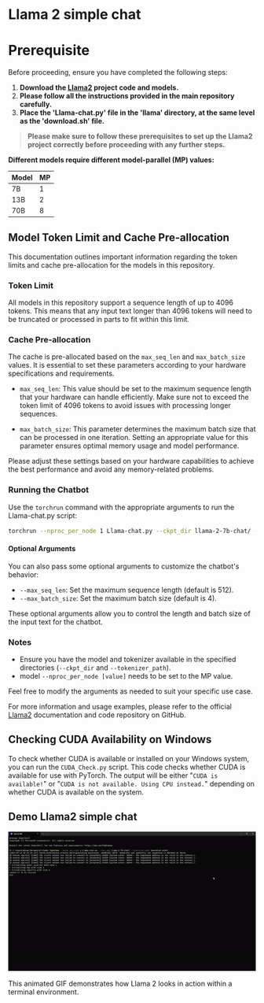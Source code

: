 # Llama 2 simple chat

# Prerequisite

Before proceeding, ensure you have completed the following steps:

1. **Download the [Llama2](https://github.com/facebookresearch/llama) project code and models.**
2. **Please follow all the instructions provided in the main repository carefully.**
3. **Place the 'Llama-chat.py' file in the 'llama' directory, at the same level as the 'download.sh' file.**

> **Please make sure to follow these prerequisites to set up the Llama2 project correctly before proceeding with any further steps.**


**Different models require different model-parallel (MP) values:**

|  Model | MP |
|--------|----|
| 7B     | 1  |
| 13B    | 2  |
| 70B    | 8  |

## Model Token Limit and Cache Pre-allocation

This documentation outlines important information regarding the token limits and cache pre-allocation for the models in this repository.

### Token Limit

All models in this repository support a sequence length of up to 4096 tokens. This means that any input text longer than 4096 tokens will need to be truncated or processed in parts to fit within this limit.

### Cache Pre-allocation

The cache is pre-allocated based on the `max_seq_len` and `max_batch_size` values. It is essential to set these parameters according to your hardware specifications and requirements.

- `max_seq_len`: This value should be set to the maximum sequence length that your hardware can handle efficiently. Make sure not to exceed the token limit of 4096 tokens to avoid issues with processing longer sequences.

- `max_batch_size`: This parameter determines the maximum batch size that can be processed in one iteration. Setting an appropriate value for this parameter ensures optimal memory usage and model performance.

Please adjust these settings based on your hardware capabilities to achieve the best performance and avoid any memory-related problems.

### Running the Chatbot

Use the `torchrun` command with the appropriate arguments to run the Llama-chat.py script:

```bash
torchrun --nproc_per_node 1 Llama-chat.py --ckpt_dir llama-2-7b-chat/ --tokenizer_path tokenizer.model
```

#### Optional Arguments

You can also pass some optional arguments to customize the chatbot's behavior:

- `--max_seq_len`: Set the maximum sequence length (default is 512).
- `--max_batch_size`: Set the maximum batch size (default is 4).

These optional arguments allow you to control the length and batch size of the input text for the chatbot.

### Notes

- Ensure you have the model and tokenizer available in the specified directories (`--ckpt_dir` and `--tokenizer_path`).
- model `--nproc_per_node [value]` needs to be set to the MP value.

Feel free to modify the arguments as needed to suit your specific use case.

For more information and usage examples, please refer to the official [Llama2](https://github.com/facebookresearch/llama) documentation and code repository on GitHub.

## Checking CUDA Availability on Windows

To check whether CUDA is available or installed on your Windows system, you can run the `CUDA_Check.py` script.
This code checks whether CUDA is available for use with PyTorch. The output will be either "`CUDA is available!`" or "`CUDA is not available. Using CPU instead.`" depending on whether CUDA is available on the system.

## Demo Llama2 simple chat
![Demo](/media/llama2-demo.gif)

This animated GIF demonstrates how Llama 2 looks in action within a terminal environment.
